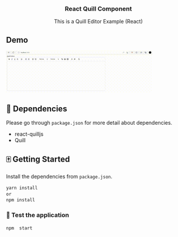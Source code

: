 <h3 align="center">React Quill Component</h3>

<p align="center"> This is a Quill Editor Example (React)
    <br> 
</p>

## Demo

<img src="demos/demo.gif" />
   
## 🐩 Dependencies <a name = "dep"></a>
Please go through `package.json` for more detail about dependencies.
- react-quilljs
- Quill 

## 🀄 Getting Started <a name = "getting_started"></a>

Install the dependencies from `package.json`. 

```bash
yarn install
or
npm install
```

### 🍠 Test the application

```bash
npm  start
```
 
